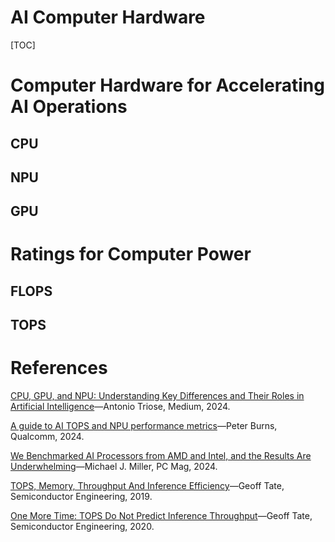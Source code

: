 <h1>AI Computer Hardware</h1>

[TOC]

# Computer Hardware for Accelerating AI Operations

## CPU

## NPU

## GPU

# Ratings for Computer Power

## FLOPS

## TOPS



# References

[CPU, GPU, and NPU: Understanding Key Differences and Their Roles in Artificial Intelligence](https://levysoft.medium.com/cpu-gpu-and-npu-understanding-key-differences-and-their-roles-in-artificial-intelligence-2913a24d0747)&mdash;Antonio Triose, Medium, 2024.

[A guide to AI TOPS and NPU performance metrics](https://www.qualcomm.com/news/onq/2024/04/a-guide-to-ai-tops-and-npu-performance-metrics)&mdash;Peter Burns, Qualcomm, 2024.

[We Benchmarked AI Processors from AMD and Intel, and the Results Are Underwhelming](https://www.pcmag.com/articles/i-benchmarked-ai-processors-from-amd-and-intel-and-the-results-are-underwhelming)&mdash;Michael J. Miller, PC Mag, 2024.

[TOPS, Memory, Throughput And Inference Efficiency](https://semiengineering.com/tops-memory-throughput-and-inference-efficiency/)&mdash;Geoff Tate, Semiconductor Engineering, 2019.

[One More Time: TOPS Do Not Predict Inference Throughput](https://semiengineering.com/one-more-time-tops-do-not-predict-inference-throughput/)&mdash;Geoff Tate, Semiconductor Engineering, 2020.



